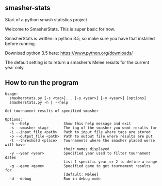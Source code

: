 ## smasher-stats
Start of a python smash statistics project

Welcome to SmasherStats. This is super basic for now.

SmasherStats is written in python 3.5, so make sure you have that installed before running.

Download python 3.5 here: https://www.python.org/downloads/

The default setting is to return a smasher's Melee results for the current year only.

## How to run the program

    Usage:
      smasherstats.py [-s <tag>]... [-y <year>] [-y <year>] [options]
      smasherstats.py -h | --help
    
    Get tournament results of specified smasher
    
    Options:
      -h --help                Show this help message and exit
      -s --smasher <tag>       The tag of the smasher you want results for
      -i --input_file <path>   Path to input file where tags are stored
      -o --output_file <path>  Path to output file where results are put
      -t --threshold <place>   Tournaments where the smasher placed worse will have
                               their names displayed
      -y --year <year>         Specified year used to filter tournament dates
                               List 1 specific year or 2 to define a range
      -g --game <game>         Specified game to get tournament results for
                               [default: Melee]
      -d --debug               Run in debug mode
